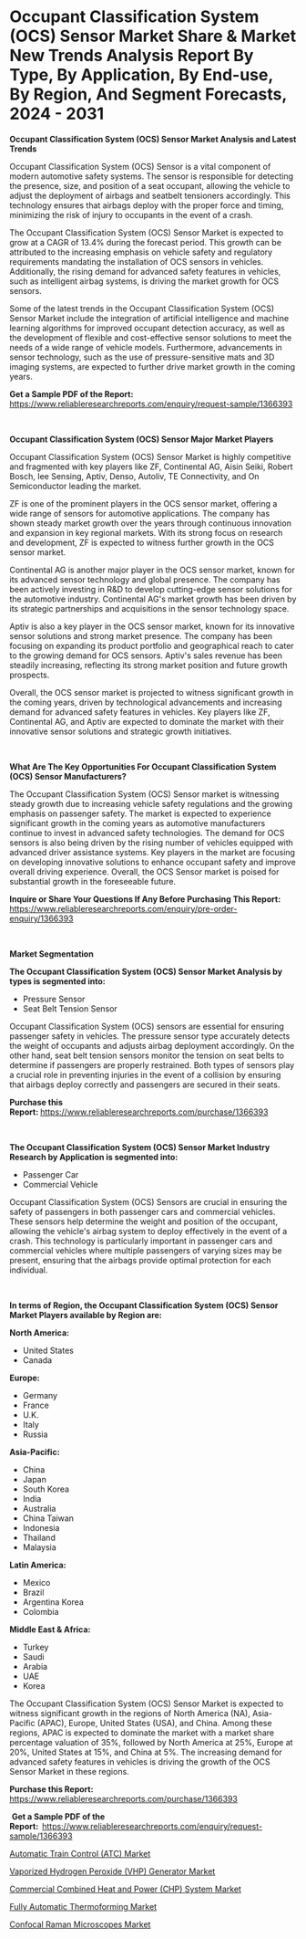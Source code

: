 <p><h1>Occupant Classification System (OCS) Sensor Market Share & Market New Trends Analysis Report By Type, By Application, By End-use, By Region, And Segment Forecasts, 2024 - 2031</h1></p><p><strong>Occupant Classification System (OCS) Sensor Market Analysis and Latest Trends</strong></p>
<p><p>Occupant Classification System (OCS) Sensor is a vital component of modern automotive safety systems. The sensor is responsible for detecting the presence, size, and position of a seat occupant, allowing the vehicle to adjust the deployment of airbags and seatbelt tensioners accordingly. This technology ensures that airbags deploy with the proper force and timing, minimizing the risk of injury to occupants in the event of a crash.</p><p>The Occupant Classification System (OCS) Sensor Market is expected to grow at a CAGR of 13.4% during the forecast period. This growth can be attributed to the increasing emphasis on vehicle safety and regulatory requirements mandating the installation of OCS sensors in vehicles. Additionally, the rising demand for advanced safety features in vehicles, such as intelligent airbag systems, is driving the market growth for OCS sensors.</p><p>Some of the latest trends in the Occupant Classification System (OCS) Sensor Market include the integration of artificial intelligence and machine learning algorithms for improved occupant detection accuracy, as well as the development of flexible and cost-effective sensor solutions to meet the needs of a wide range of vehicle models. Furthermore, advancements in sensor technology, such as the use of pressure-sensitive mats and 3D imaging systems, are expected to further drive market growth in the coming years.</p></p>
<p><strong>Get a Sample PDF of the Report:&nbsp;</strong> <a href="https://www.reliableresearchreports.com/enquiry/request-sample/1366393">https://www.reliableresearchreports.com/enquiry/request-sample/1366393</a></p>
<p>&nbsp;</p>
<p><strong>Occupant Classification System (OCS) Sensor Major Market Players</strong></p>
<p><p>Occupant Classification System (OCS) Sensor Market is highly competitive and fragmented with key players like ZF, Continental AG, Aisin Seiki, Robert Bosch, Iee Sensing, Aptiv, Denso, Autoliv, TE Connectivity, and On Semiconductor leading the market.</p><p>ZF is one of the prominent players in the OCS sensor market, offering a wide range of sensors for automotive applications. The company has shown steady market growth over the years through continuous innovation and expansion in key regional markets. With its strong focus on research and development, ZF is expected to witness further growth in the OCS sensor market.</p><p>Continental AG is another major player in the OCS sensor market, known for its advanced sensor technology and global presence. The company has been actively investing in R&D to develop cutting-edge sensor solutions for the automotive industry. Continental AG's market growth has been driven by its strategic partnerships and acquisitions in the sensor technology space.</p><p>Aptiv is also a key player in the OCS sensor market, known for its innovative sensor solutions and strong market presence. The company has been focusing on expanding its product portfolio and geographical reach to cater to the growing demand for OCS sensors. Aptiv's sales revenue has been steadily increasing, reflecting its strong market position and future growth prospects.</p><p>Overall, the OCS sensor market is projected to witness significant growth in the coming years, driven by technological advancements and increasing demand for advanced safety features in vehicles. Key players like ZF, Continental AG, and Aptiv are expected to dominate the market with their innovative sensor solutions and strategic growth initiatives.</p></p>
<p>&nbsp;</p>
<p><strong>What Are The Key Opportunities For Occupant Classification System (OCS) Sensor Manufacturers?</strong></p>
<p><p>The Occupant Classification System (OCS) Sensor market is witnessing steady growth due to increasing vehicle safety regulations and the growing emphasis on passenger safety. The market is expected to experience significant growth in the coming years as automotive manufacturers continue to invest in advanced safety technologies. The demand for OCS sensors is also being driven by the rising number of vehicles equipped with advanced driver assistance systems. Key players in the market are focusing on developing innovative solutions to enhance occupant safety and improve overall driving experience. Overall, the OCS Sensor market is poised for substantial growth in the foreseeable future.</p></p>
<p><strong>Inquire or Share Your Questions If Any Before Purchasing This Report:</strong> <a href="https://www.reliableresearchreports.com/enquiry/pre-order-enquiry/1366393">https://www.reliableresearchreports.com/enquiry/pre-order-enquiry/1366393</a></p>
<p>&nbsp;</p>
<p><strong>Market Segmentation</strong></p>
<p><strong>The Occupant Classification System (OCS) Sensor Market Analysis by types is segmented into:</strong></p>
<p><ul><li>Pressure Sensor</li><li>Seat Belt Tension Sensor</li></ul></p>
<p><p>Occupant Classification System (OCS) sensors are essential for ensuring passenger safety in vehicles. The pressure sensor type accurately detects the weight of occupants and adjusts airbag deployment accordingly. On the other hand, seat belt tension sensors monitor the tension on seat belts to determine if passengers are properly restrained. Both types of sensors play a crucial role in preventing injuries in the event of a collision by ensuring that airbags deploy correctly and passengers are secured in their seats.</p></p>
<p><strong>Purchase this Report:&nbsp;</strong><a href="https://www.reliableresearchreports.com/purchase/1366393">https://www.reliableresearchreports.com/purchase/1366393</a></p>
<p>&nbsp;</p>
<p><strong>The Occupant Classification System (OCS) Sensor Market Industry Research by Application is segmented into:</strong></p>
<p><ul><li>Passenger Car</li><li>Commercial Vehicle</li></ul></p>
<p><p>Occupant Classification System (OCS) Sensors are crucial in ensuring the safety of passengers in both passenger cars and commercial vehicles. These sensors help determine the weight and position of the occupant, allowing the vehicle's airbag system to deploy effectively in the event of a crash. This technology is particularly important in passenger cars and commercial vehicles where multiple passengers of varying sizes may be present, ensuring that the airbags provide optimal protection for each individual.</p></p>
<p>&nbsp;</p>
<p><strong>In terms of Region, the Occupant Classification System (OCS) Sensor Market Players available by Region are:</strong></p>
<p>
    <p> <strong> North America: </strong>
        <ul>
            <li>United States</li>
            <li>Canada</li>
        </ul>
        </p> 
    <p> <strong> Europe: </strong>
        <ul>
            <li>Germany</li>
            <li>France</li>
            <li>U.K.</li>
            <li>Italy</li>
            <li>Russia</li>
        </ul>
        </p> 
    <p> <strong> Asia-Pacific: </strong>
        <ul>
            <li>China</li>
            <li>Japan</li>
            <li>South Korea</li>
            <li>India</li>
            <li>Australia</li>
            <li>China Taiwan</li>
            <li>Indonesia</li>
            <li>Thailand</li>
            <li>Malaysia</li>
        </ul>
        </p> 
    <p> <strong> Latin America: </strong>
        <ul>
            <li>Mexico</li>
            <li>Brazil</li>
            <li>Argentina Korea</li>
            <li>Colombia</li>
        </ul>
        </p> 
    <p> <strong> Middle East & Africa: </strong>
        <ul>
            <li>Turkey</li>
            <li>Saudi</li>
            <li>Arabia</li>
            <li>UAE</li>
            <li>Korea</li>
        </ul>
    </p>
    </p>
<p><p>The Occupant Classification System (OCS) Sensor Market is expected to witness significant growth in the regions of North America (NA), Asia-Pacific (APAC), Europe, United States (USA), and China. Among these regions, APAC is expected to dominate the market with a market share percentage valuation of 35%, followed by North America at 25%, Europe at 20%, United States at 15%, and China at 5%. The increasing demand for advanced safety features in vehicles is driving the growth of the OCS Sensor Market in these regions.</p></p>
<p><strong>Purchase this Report: </strong><a href="https://www.reliableresearchreports.com/purchase/1366393">https://www.reliableresearchreports.com/purchase/1366393</a></p>
<p>&nbsp;<strong>Get a Sample PDF of the Report:&nbsp;&nbsp;</strong><a href="https://www.reliableresearchreports.com/enquiry/request-sample/1366393">https://www.reliableresearchreports.com/enquiry/request-sample/1366393</a></p>
<p><strong></strong></p>
<p><p><a href="https://medium.com/@josueherzog/automatic-train-control-atc-market-research-report-its-history-and-forecast-2024-to-2031-0af7e4893eb4">Automatic Train Control (ATC) Market</a></p><p><a href="https://medium.com/@mariliehowe/vaporized-hydrogen-peroxide-vhp-generator-market-comprehensive-assessment-by-type-application-40a0298c5a8f">Vaporized Hydrogen Peroxide (VHP) Generator Market</a></p><p><a href="https://medium.com/@josueherzog/commercial-combined-heat-and-power-chp-system-market-outlook-industry-overview-and-forecast-4a620a58f8b2">Commercial Combined Heat and Power (CHP) System Market</a></p><p><a href="https://medium.com/@krithi.reportprime/fully-automatic-thermoforming-market-exploring-market-share-market-trends-and-future-growth-dbd7d7695a21">Fully Automatic Thermoforming Market</a></p><p><a href="https://medium.com/@krithi.reportprime/confocal-raman-microscopes-market-outlook-industry-overview-and-forecast-2024-to-2031-4a42aab7fc2d">Confocal Raman Microscopes Market</a></p></p>
